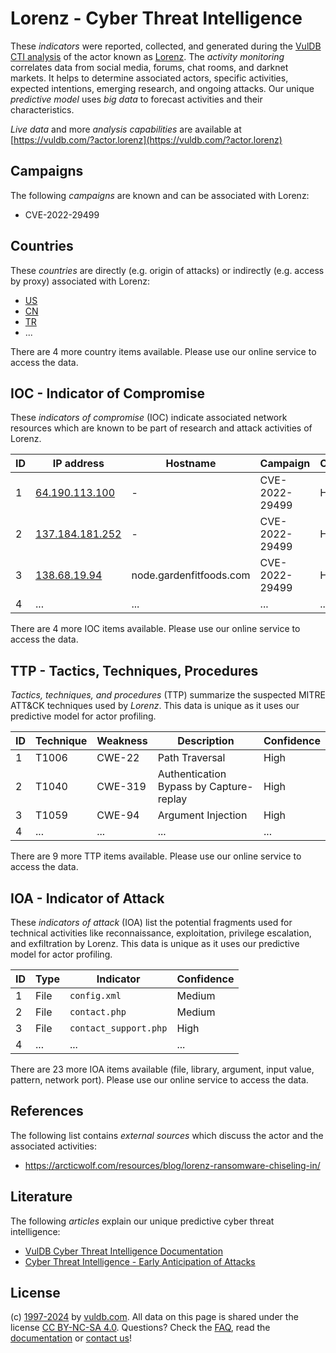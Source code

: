 # Lorenz - Cyber Threat Intelligence

These _indicators_ were reported, collected, and generated during the [VulDB CTI analysis](https://vuldb.com/?kb.cti) of the actor known as [Lorenz](https://vuldb.com/?actor.lorenz). The _activity monitoring_ correlates data from social media, forums, chat rooms, and darknet markets. It helps to determine associated actors, specific activities, expected intentions, emerging research, and ongoing attacks. Our unique _predictive model_ uses _big data_ to forecast activities and their characteristics.

_Live data_ and more _analysis capabilities_ are available at [https://vuldb.com/?actor.lorenz](https://vuldb.com/?actor.lorenz)

## Campaigns

The following _campaigns_ are known and can be associated with Lorenz:

* CVE-2022-29499

## Countries

These _countries_ are directly (e.g. origin of attacks) or indirectly (e.g. access by proxy) associated with Lorenz:

* [US](https://vuldb.com/?country.us)
* [CN](https://vuldb.com/?country.cn)
* [TR](https://vuldb.com/?country.tr)
* ...

There are 4 more country items available. Please use our online service to access the data.

## IOC - Indicator of Compromise

These _indicators of compromise_ (IOC) indicate associated network resources which are known to be part of research and attack activities of Lorenz.

ID | IP address | Hostname | Campaign | Confidence
-- | ---------- | -------- | -------- | ----------
1 | [64.190.113.100](https://vuldb.com/?ip.64.190.113.100) | - | CVE-2022-29499 | High
2 | [137.184.181.252](https://vuldb.com/?ip.137.184.181.252) | - | CVE-2022-29499 | High
3 | [138.68.19.94](https://vuldb.com/?ip.138.68.19.94) | node.gardenfitfoods.com | CVE-2022-29499 | High
4 | ... | ... | ... | ...

There are 4 more IOC items available. Please use our online service to access the data.

## TTP - Tactics, Techniques, Procedures

_Tactics, techniques, and procedures_ (TTP) summarize the suspected MITRE ATT&CK techniques used by _Lorenz_. This data is unique as it uses our predictive model for actor profiling.

ID | Technique | Weakness | Description | Confidence
-- | --------- | -------- | ----------- | ----------
1 | T1006 | CWE-22 | Path Traversal | High
2 | T1040 | CWE-319 | Authentication Bypass by Capture-replay | High
3 | T1059 | CWE-94 | Argument Injection | High
4 | ... | ... | ... | ...

There are 9 more TTP items available. Please use our online service to access the data.

## IOA - Indicator of Attack

These _indicators of attack_ (IOA) list the potential fragments used for technical activities like reconnaissance, exploitation, privilege escalation, and exfiltration by Lorenz. This data is unique as it uses our predictive model for actor profiling.

ID | Type | Indicator | Confidence
-- | ---- | --------- | ----------
1 | File | `config.xml` | Medium
2 | File | `contact.php` | Medium
3 | File | `contact_support.php` | High
4 | ... | ... | ...

There are 23 more IOA items available (file, library, argument, input value, pattern, network port). Please use our online service to access the data.

## References

The following list contains _external sources_ which discuss the actor and the associated activities:

* https://arcticwolf.com/resources/blog/lorenz-ransomware-chiseling-in/

## Literature

The following _articles_ explain our unique predictive cyber threat intelligence:

* [VulDB Cyber Threat Intelligence Documentation](https://vuldb.com/?kb.cti)
* [Cyber Threat Intelligence - Early Anticipation of Attacks](https://www.scip.ch/en/?labs.20201022)

## License

(c) [1997-2024](https://vuldb.com/?kb.changelog) by [vuldb.com](https://vuldb.com/?kb.about). All data on this page is shared under the license [CC BY-NC-SA 4.0](https://creativecommons.org/licenses/by-nc-sa/4.0/). Questions? Check the [FAQ](https://vuldb.com/?kb.faq), read the [documentation](https://vuldb.com/?kb) or [contact us](https://vuldb.com/?contact)!
